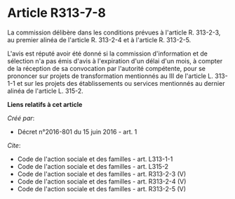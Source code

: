 # Article R313-7-8

La commission délibère dans les conditions prévues à l'article R. 313-2-3, au premier alinéa de l'article R. 313-2-4 et à
l'article R. 313-2-5. 

L'avis est réputé avoir été donné si la commission d'information et de sélection n'a pas émis d'avis à l'expiration d'un
délai d'un mois, à compter de la réception de sa convocation par l'autorité compétente, pour se prononcer sur projets de
transformation mentionnés au III de l'article L. 313-1-1 et sur les projets des établissements ou services mentionnés au
dernier alinéa de l'article L. 315-2.

**Liens relatifs à cet article**

_Créé par_:

  - Décret n°2016-801 du 15 juin 2016 - art. 1

_Cite_:

  - Code de l'action sociale et des familles - art. L313-1-1
  - Code de l'action sociale et des familles - art. L315-2
  - Code de l'action sociale et des familles - art. R313-2-3 (V)
  - Code de l'action sociale et des familles - art. R313-2-4 (V)
  - Code de l'action sociale et des familles - art. R313-2-5 (V)
